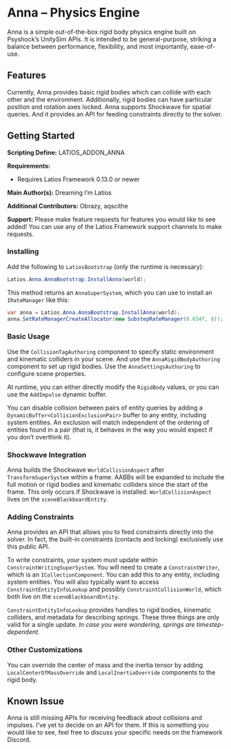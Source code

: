 # Anna – Physics Engine

Anna is a simple out-of-the-box rigid body physics engine built on Psyshock’s
UnitySim APIs. It is intended to be general-purpose, striking a balance between
performance, flexibility, and most importantly, ease-of-use.

## Features

Currently, Anna provides basic rigid bodies which can collide with each other
and the environment. Additionally, rigid bodies can have particular position and
rotation axes locked. Anna supports Shockwave for spatial queries. And it
provides an API for feeding constraints directly to the solver.

## Getting Started

**Scripting Define:** LATIOS_ADDON_ANNA

**Requirements:**

-   Requires Latios Framework 0.13.0 or newer

**Main Author(s):** Dreaming I’m Latios

**Additional Contributors:** Obrazy, aqscithe

**Support:** Please make feature requests for features you would like to see
added! You can use any of the Latios Framework support channels to make
requests.

### Installing

Add the following to `LatiosBootstrap` (only the runtime is necessary):

```csharp
Latios.Anna.AnnaBootstrap.InstallAnna(world);
```

This method returns an `AnnaSuperSystem`, which you can use to install an
`IRateManager` like this:

```csharp
var anna = Latios.Anna.AnnaBootstrap.InstallAnna(world);
anna.SetRateManagerCreateAllocator(new SubstepRateManager(0.034f, 8));
```

### Basic Usage

Use the `CollisionTagAuthoring` component to specify static environment and
kinematic colliders in your scene. And use the `AnnaRigidBodyAuthoring`
component to set up rigid bodies. Use the `AnnaSettingsAuthoring` to configure
scene properties.

At runtime, you can either directly modify the `RigidBody` values, or you can
use the `AddImpulse` dynamic buffer.

You can disable collision between pairs of entity queries by adding a
`DynamicBuffer<CollisionExclusionPair>` buffer to any entity, including system
entities. An exclusion will match independent of the ordering of entities found
in a pair (that is, it behaves in the way you would expect if you don’t
overthink it).

### Shockwave Integration

Anna builds the Shockwave `WorldCollisionAspect` after `TransformSuperSystem`
within a frame. AABBs will be expanded to include the full motion or rigid
bodies and kinematic colliders since the start of the frame. This only occurs if
Shockwave is installed. `WorldCollisionAspect` lives on the
`sceneBlackboardEntity`.

### Adding Constraints

Anna provides an API that allows you to feed constraints directly into the
solver. In fact, the built-in constraints (contacts and locking) exclusively use
this public API.

To write constraints, your system must update within
`ConstraintWritingSuperSystem`. You will need to create a `ConstraintWriter`,
which is an `ICollectionComponent`. You can add this to any entity, including
system entities. You will also typically want to access
`ConstraintEntityInfoLookup` and possibly `ConstraintCollisionWorld`, which both
live on the `sceneBlackboardEntity`.

`ConstraintEntityInfoLookup` provides handles to rigid bodies, kinematic
colliders, and metadata for describing springs. These three things are only
valid for a single update. *In case you were wondering, springs are
timestep-dependent.*

### Other Customizations

You can override the center of mass and the inertia tensor by adding
`LocalCenterOfMassOverride` and `LocalInertiaOverride` components to the rigid
body.

## Known Issue

Anna is still missing APIs for receiving feedback about collisions and impulses.
I’ve yet to decide on an API for them. If this is something you would like to
see, feel free to discuss your specific needs on the framework Discord.
